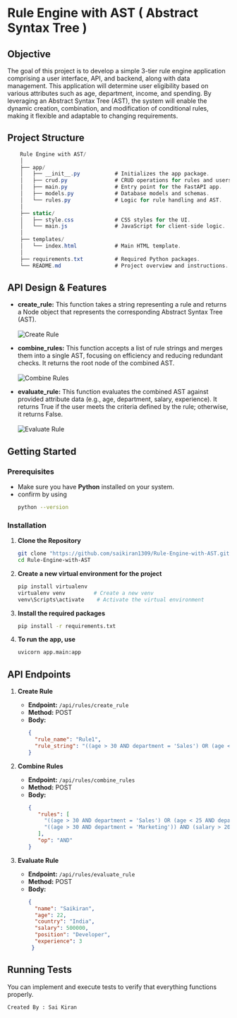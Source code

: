 # Rule Engine with AST ( Abstract Syntax Tree )

## Objective
The goal of this project is to develop a simple 3-tier rule engine application comprising a user interface, API, and backend, along with data management. This application will determine user eligibility based on various attributes such as age, department, income, and spending. By leveraging an Abstract Syntax Tree (AST), the system will enable the dynamic creation, combination, and modification of conditional rules, making it flexible and adaptable to changing requirements.

## Project Structure
```csharp
    Rule Engine with AST/
    │
    ├── app/
    │   ├── __init__.py           # Initializes the app package.
    │   ├── crud.py               # CRUD operations for rules and users.
    │   ├── main.py               # Entry point for the FastAPI app.
    │   ├── models.py             # Database models and schemas.
    │   └── rules.py              # Logic for rule handling and AST.
    │
    ├── static/
    │   ├── style.css             # CSS styles for the UI.
    │   └── main.js               # JavaScript for client-side logic.
    │
    ├── templates/
    │   └── index.html            # Main HTML template.
    │
    ├── requirements.txt          # Required Python packages.
    └── README.md                 # Project overview and instructions.

```
## API Design & Features
- **create_rule:** This function takes a string representing a rule and returns a Node object that represents the corresponding Abstract Syntax Tree (AST).<br><br>
![Create Rule](https://github.com/user-attachments/assets/5e15ce9c-109a-42c2-beba-f7aa25303c05)
  
- **combine_rules:** This function accepts a list of rule strings and merges them into a single AST, focusing on efficiency and reducing redundant checks. It returns the root node of the combined AST.<br><br>
![Combine Rules](https://github.com/user-attachments/assets/2fed90c4-9d11-4514-8adc-8e0f8035420b)

- **evaluate_rule:** This function evaluates the combined AST against provided attribute data (e.g., age, department, salary, experience). It returns True if the user meets the criteria defined by the rule; otherwise, it returns False.<br><br>
![Evaluate Rule](https://github.com/user-attachments/assets/e69e97bf-c757-4842-9d0d-b4d681912652)

## Getting Started

### Prerequisites

- Make sure you have **Python** installed on your system.
- confirm by using
   ```bash
   python --version
   ```

### Installation
1. **Clone the Repository**
   ```bash
   git clone "https://github.com/saikiran1309/Rule-Engine-with-AST.git"
   cd Rule-Engine-with-AST
   ```

2. **Create a new virtual environment for the project**
   ```bash
   pip install virtualenv
   virtualenv venv         # Create a new venv
   venv\Scripts\activate    # Activate the virtual environment
   ```

3. **Install the required packages**
   ```bash
   pip install -r requirements.txt
   ```

4. **To run the app, use**
   ```bash
   uvicorn app.main:app 
   ```
## API Endpoints

1. **Create Rule**
   - **Endpoint:** `/api/rules/create_rule`
   - **Method:** POST
   - **Body:**
     ```json
     {
       "rule_name": "Rule1",
       "rule_string": "((age > 30 AND department = 'Sales') OR (age < 25 AND department = 'Marketing')) AND (salary > 50000 OR experience > 5)"
     }
     ```
     
2. **Combine Rules**
   - **Endpoint:** `/api/rules/combine_rules`
   - **Method:** POST
   - **Body:**
     ```json
     {
        "rules": [
          "((age > 30 AND department = 'Sales') OR (age < 25 AND department = 'Marketing')) AND (salary > 50000 OR experience > 5)",
          "((age > 30 AND department = 'Marketing')) AND (salary > 20000 OR experience > 5)"
        ],
        "op": "AND"
     }  
     ```
     
3. **Evaluate Rule**
   - **Endpoint:** `/api/rules/evaluate_rule`
   - **Method:** POST
   - **Body:**
     ```json
     {
       "name": "Saikiran", 
       "age": 22,
       "country": "India", 
       "salary": 500000,
       "position": "Developer",
       "experience": 3
      }
     ```
## Running Tests
You can implement and execute tests to verify that everything functions properly.
```
Created By : Sai Kiran
